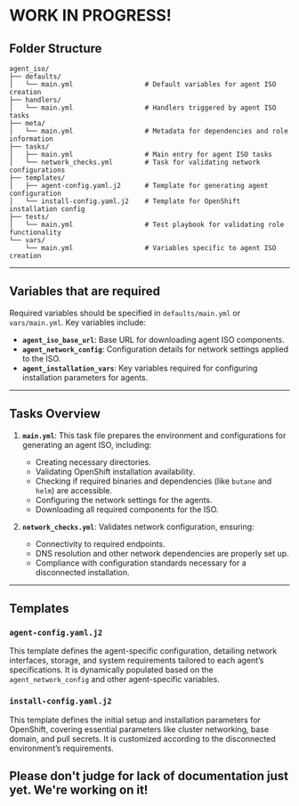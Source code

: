 # WORK IN PROGRESS!
## Folder Structure
```
agent_iso/
├── defaults/
│   └── main.yml                  # Default variables for agent ISO creation
├── handlers/
│   └── main.yml                  # Handlers triggered by agent ISO tasks
├── meta/
│   └── main.yml                  # Metadata for dependencies and role information
├── tasks/
│   ├── main.yml                  # Main entry for agent ISO tasks
│   └── network_checks.yml        # Task for validating network configurations
├── templates/
│   ├── agent-config.yaml.j2      # Template for generating agent configuration
│   └── install-config.yaml.j2    # Template for OpenShift installation config
├── tests/
│   └── main.yml                  # Test playbook for validating role functionality
└── vars/
    └── main.yml                  # Variables specific to agent ISO creation
```
---

## Variables that are required

Required variables should be specified in `defaults/main.yml` or `vars/main.yml`. Key variables include:

- **`agent_iso_base_url`**: Base URL for downloading agent ISO components.
- **`agent_network_config`**: Configuration details for network settings applied to the ISO.
- **`agent_installation_vars`**: Key variables required for configuring installation parameters for agents.

---

## Tasks Overview

1. **`main.yml`**: This task file prepares the environment and configurations for generating an agent ISO, including:
   - Creating necessary directories.
   - Validating OpenShift installation availability.
   - Checking if required binaries and dependencies (like `butane` and `helm`) are accessible.
   - Configuring the network settings for the agents.
   - Downloading all required components for the ISO.

2. **`network_checks.yml`**: Validates network configuration, ensuring:
   - Connectivity to required endpoints.
   - DNS resolution and other network dependencies are properly set up.
   - Compliance with configuration standards necessary for a disconnected installation.

---

## Templates

### `agent-config.yaml.j2`
This template defines the agent-specific configuration, detailing network interfaces, storage, and system requirements tailored to each agent’s specifications. It is dynamically populated based on the `agent_network_config` and other agent-specific variables.

### `install-config.yaml.j2`
This template defines the initial setup and installation parameters for OpenShift, covering essential parameters like cluster networking, base domain, and pull secrets. It is customized according to the disconnected environment’s requirements.

## Please don't judge for lack of documentation just yet. We're working on it!
